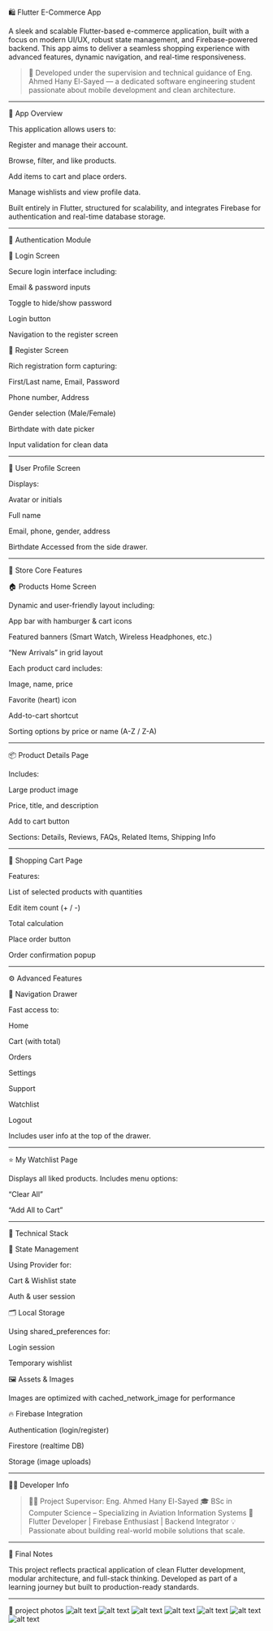 🛍 Flutter E-Commerce App

A sleek and scalable Flutter-based e-commerce application, built with a focus on modern UI/UX, robust state management, and Firebase-powered backend. This app aims to deliver a seamless shopping experience with advanced features, dynamic navigation, and real-time responsiveness.

> 🔧 Developed under the supervision and technical guidance of Eng. Ahmed Hany El-Sayed — a dedicated software engineering student passionate about mobile development and clean architecture.




---

📲 App Overview

This application allows users to:

Register and manage their account.

Browse, filter, and like products.

Add items to cart and place orders.

Manage wishlists and view profile data.


Built entirely in Flutter, structured for scalability, and integrates Firebase for authentication and real-time database storage.


---

🔐 Authentication Module

🔑 Login Screen

Secure login interface including:

Email & password inputs

Toggle to hide/show password

Login button

Navigation to the register screen


📝 Register Screen

Rich registration form capturing:

First/Last name, Email, Password

Phone number, Address

Gender selection (Male/Female)

Birthdate with date picker

Input validation for clean data



---

👤 User Profile Screen

Displays:

Avatar or initials

Full name

Email, phone, gender, address

Birthdate
Accessed from the side drawer.



---

🏪 Store Core Features

🏠 Products Home Screen

Dynamic and user-friendly layout including:

App bar with hamburger & cart icons

Featured banners (Smart Watch, Wireless Headphones, etc.)

“New Arrivals” in grid layout

Each product card includes:

Image, name, price

Favorite (heart) icon

Add-to-cart shortcut


Sorting options by price or name (A-Z / Z-A)



---

📦 Product Details Page

Includes:

Large product image

Price, title, and description

Add to cart button

Sections: Details, Reviews, FAQs, Related Items, Shipping Info



---

🧺 Shopping Cart Page

Features:

List of selected products with quantities

Edit item count (+ / -)

Total calculation

Place order button

Order confirmation popup



---

⚙ Advanced Features

📂 Navigation Drawer

Fast access to:

Home

Cart (with total)

Orders

Settings

Support

Watchlist

Logout


Includes user info at the top of the drawer.


---

⭐ My Watchlist Page

Displays all liked products.
Includes menu options:

“Clear All”

“Add All to Cart”



---

🧠 Technical Stack

🔄 State Management

Using Provider for:

Cart & Wishlist state

Auth & user session


🗂 Local Storage

Using shared_preferences for:

Login session

Temporary wishlist


🖼 Assets & Images

Images are optimized with cached_network_image for performance


🔥 Firebase Integration

Authentication (login/register)

Firestore (realtime DB)

Storage (image uploads)



---

👨‍💻 Developer Info

> 👨‍💼 Project Supervisor: Eng. Ahmed Hany El-Sayed
🎓 BSc in Computer Science – Specializing in Aviation Information Systems
🧠 Flutter Developer | Firebase Enthusiast | Backend Integrator
💡 Passionate about building real-world mobile solutions that scale.




---

💬 Final Notes

This project reflects practical application of clean Flutter development, modular architecture, and full-stack thinking. Developed as part of a learning journey but built to production-ready standards.


---
📸 project photos 
![alt text](lib/assets/images/1.jpg)
![alt text](lib/assets/images/2.jpg)
![alt text](lib/assets/images/3.jpg)
![alt text](lib/assets/images/4.jpg)
![alt text](lib/assets/images/5.jpg)
![alt text](lib/assets/images/6.jpg)
![alt text](lib/assets/images/7.jpg)